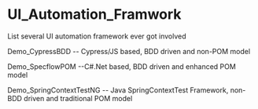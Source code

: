 # UI_Automation_Framwork
List several UI automation framework ever got involved

Demo_CypressBDD -- Cypress/JS based, BDD driven and non-POM model

Demo_SpecflowPOM --C#.Net based, BDD driven and enhanced POM model

Demo_SpringContextTestNG -- Java SpringContextTest Framework, non-BDD driven and traditional POM model
